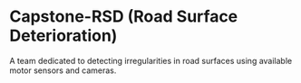 # Capstone-RSD (Road Surface Deterioration)

A team dedicated to detecting irregularities in road surfaces using available motor sensors and cameras.
